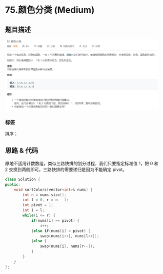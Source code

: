 # 75.颜色分类 (Medium)

## 题目描述

![](75.png)

### 标签

排序；

## 思路 & 代码

原地不适用计数数组，类似三路快排的划分过程，我们只要指定标准值 1，把 0 和 2 交换到两侧即可。三路快排的需要递归是因为不能确定 pivot。

```c++ tab="原地"
class Solution {
public:
    void sortColors(vector<int>& nums) {
        int n = nums.size();
        int l = 0, r = n - 1;
        int pivot = 1;
        int i = l;
        while(i <= r) {
            if(nums[i] == pivot) {
                i++;
            }else if(nums[i] < pivot) {
                swap(nums[i++], nums[l++]);
            }else {
                swap(nums[i], nums[r--]);
            }
        }  
    }
};
```